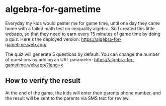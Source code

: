 # algebra-for-gametime

Everyday my kids would pester me for game time, until one day they came home with a failed math test on inequality algebra. So I created this little webapp, so that they need to earn every 15 minutes of game time by doing a quiz. Here's the deployed version: https://algebra-for-gametime.web.app/.

The quiz will generate 5 questions by default. You can change the number of questions by adding an URL parameter: https://algebra-for-gametime.web.app/?leng=x

## How to verify the result

At the end of the game, the kids will enter their parents phone number, and the result will be sent to the parents via SMS text for review.
